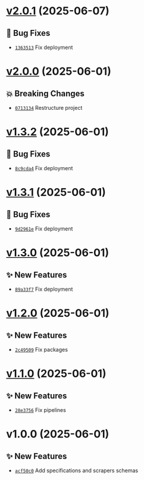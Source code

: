 # [v2.0.1](https://github.com/lengors/demo-workspaces/compare/v2.0.0...v2.0.1) (2025-06-07)

## 🐛 Bug Fixes

- [`1363513`](https://github.com/lengors/demo-workspaces/commit/1363513) Fix deployment

# [v2.0.0](https://github.com/lengors/demo-workspaces/compare/v1.3.2...v2.0.0) (2025-06-01)

## 💥 Breaking Changes

- [`0713134`](https://github.com/lengors/demo-workspaces/commit/0713134) Restructure project

# [v1.3.2](https://github.com/lengors/demo-workspaces/compare/v1.3.1...v1.3.2) (2025-06-01)

## 🐛 Bug Fixes

- [`8c9cda4`](https://github.com/lengors/demo-workspaces/commit/8c9cda4) Fix deployment

# [v1.3.1](https://github.com/lengors/demo-workspaces/compare/v1.3.0...v1.3.1) (2025-06-01)

## 🐛 Bug Fixes

- [`9d2961e`](https://github.com/lengors/demo-workspaces/commit/9d2961e) Fix deployment

# [v1.3.0](https://github.com/lengors/demo-workspaces/compare/v1.2.0...v1.3.0) (2025-06-01)

## ✨ New Features

- [`89a33f7`](https://github.com/lengors/demo-workspaces/commit/89a33f7) Fix deployment

# [v1.2.0](https://github.com/lengors/demo-workspaces/compare/v1.1.0...v1.2.0) (2025-06-01)

## ✨ New Features

- [`2c49509`](https://github.com/lengors/demo-workspaces/commit/2c49509) Fix packages

# [v1.1.0](https://github.com/lengors/demo-workspaces/compare/v1.0.0...v1.1.0) (2025-06-01)

## ✨ New Features

- [`28e3756`](https://github.com/lengors/demo-workspaces/commit/28e3756) Fix pipelines

# v1.0.0 (2025-06-01)

## ✨ New Features

- [`acf50c0`](https://github.com/lengors/demo-workspaces/commit/acf50c0) Add specifications and scrapers schemas
